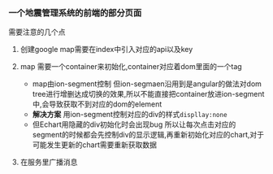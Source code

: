 ### 一个地震管理系统的前端的部分页面
需要注意的几个点
1. 创建google map需要在index中引入对应的api以及key
2. map 需要一个container来初始化,container对应着dom里面的一个tag
    - map由ion-segment控制 但ion-segmaen沿用到是angular的做法对dom tree进行增删达成切换的效果,所以不能直接把container放进ion-segment中,会导致获取不到对应的dom的element
    - **解决方案** 用ion-segment控制对应的div的样式`displlay:none`
    - 但Echart用隐藏的div初始化时会出现bug 所以让每次点击对应的segment的时候都会先控制div的显示逻辑,再重新初始化对应的chart,对于可能发生更新的chart需要重新获取数据

3. 在服务里广播消息
